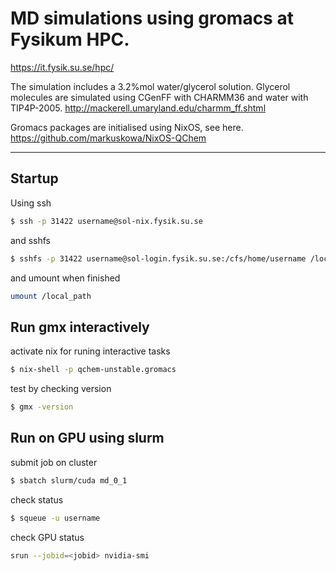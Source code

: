# MD simulations using gromacs at Fysikum HPC. 
https://it.fysik.su.se/hpc/

The simulation includes a 3.2%mol water/glycerol solution. 
Glycerol molecules are simulated using CGenFF with CHARMM36 and water with TIP4P-2005.
http://mackerell.umaryland.edu/charmm_ff.shtml

Gromacs packages are initialised using NixOS, see here. 
https://github.com/markuskowa/NixOS-QChem

-----

## Startup

Using ssh
```bash 
$ ssh -p 31422 username@sol-nix.fysik.su.se
```
and sshfs
```bash
$ sshfs -p 31422 username@sol-login.fysik.su.se:/cfs/home/username /local_path
```
and umount when finished
```bash
umount /local_path
```

## Run gmx interactively
activate nix for runing interactive tasks
```bash 
$ nix-shell -p qchem-unstable.gromacs
```
test by checking version
```bash 
$ gmx -version
```

## Run on GPU using slurm

submit job on cluster
```bash
$ sbatch slurm/cuda md_0_1
```
check status
```bash
$ squeue -u username
```

check GPU status
```bash
srun --jobid=<jobid> nvidia-smi
```
